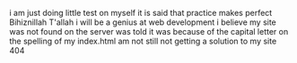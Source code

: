 i am just doing little test on myself 
it is said that practice makes perfect
   Bihiznillah T'allah i will be a genius at web development i believe
   my site was not found on the server was told it was because of the capital letter on the spelling of my index.html
   am not still not getting a solution to my site 404